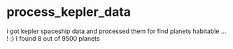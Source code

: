 # process_kepler_data
i got kepler spaceship data and processed them for find planets habitable ... !  :)
I found 8 out of 9500 planets
